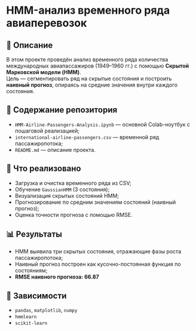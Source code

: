 # HMM-анализ временного ряда авиаперевозок

## 📌 Описание

В этом проекте проведён анализ временного ряда количества международных авиапассажиров (1949–1960 гг.) с помощью **Скрытой Марковской модели (HMM)**.  
Цель — сегментировать ряд на скрытые состояния и построить **наивный прогноз**, опираясь на средние значения внутри каждого состояния.

## 📁 Содержание репозитория

- `HMM-Airline-Passengers-Analysis.ipynb` — основной Colab-ноутбук с пошаговой реализацией;
- `international-airline-passengers.csv` — временной ряд пассажиропотока;
- `README.md` — описание проекта.

## 🚀 Что реализовано

- Загрузка и очистка временного ряда из CSV;
- Обучение `GaussianHMM` (3 состояния);
- Визуализация скрытых состояний HMM;
- Прогнозирование по средним значениям состояний (наивный прогноз);
- Оценка точности прогноза с помощью RMSE.

## 📊 Результаты

- HMM выявила три скрытых состояния, отражающие фазы роста пассажиропотока;
- Наивный прогноз построен как кусочно-постоянная функция по состояниям;
- **RMSE наивного прогноза: 66.87**

## 📎 Зависимости

- `pandas`, `matplotlib`, `numpy`
- `hmmlearn`
- `scikit-learn`


